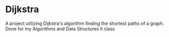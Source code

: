 # Dijkstra
A project utilizing Dijkstra's algorithm finding the shortest paths of a graph. Done for my Algorithms and Data Structures II class
